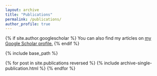 ```yaml
---
layout: archive
title: "Publications"
permalink: /publications/
author_profile: true
---
```

{% if site.author.googlescholar %}
  You can also find my articles on <u><a href="{{site.author.googlescholar}}">my Google Scholar profile</a>.</u> <i class="fas fa-fw fa-graduation-cap" aria-hidden="true"></i>
{% endif %}

{% include base_path %}

{% for post in site.publications reversed %}
  {% include archive-single-publication.html %}
{% endfor %}

